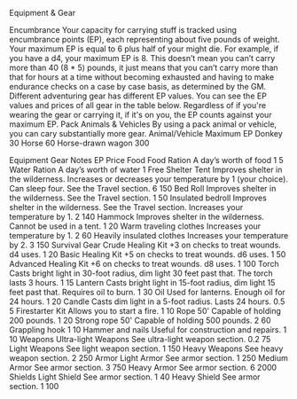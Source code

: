 Equipment & Gear

Encumbrance
Your capacity for carrying stuff is tracked using encumbrance points (EP), each representing about five pounds of weight. Your maximum EP is equal to 6 plus half of your might die. For example, if you have a d4, your maximum EP is 8. This doesn’t mean you can’t carry more than 40 (8 \* 5) pounds, it just means that you can’t carry more than that for hours at a time without becoming exhausted and having to make endurance checks on a case by case basis, as determined by the GM.
Different adventuring gear has different EP values. You can see the EP values and prices of all gear in the table below. Regardless of if you're wearing the gear or carrying it, if it's on you, the EP counts against your maximum EP.
Pack Animals & Vehicles
By using a pack animal or vehicle, you can cary substantially more gear.
Animal/Vehicle Maximum EP
Donkey 30
Horse 60
Horse-drawn wagon 300

Equipment
Gear Notes EP Price
Food
Food Ration A day’s worth of food 1 5
Water Ration A day’s worth of water 1 Free
Shelter
Tent Improves shelter in the wilderness. Increases or decreases your temperature by 1 (your choice). Can sleep four. See the Travel section. 6 150
Bed Roll Improves shelter in the wilderness. See the Travel section. 1 50
Insulated bedroll Improves shelter in the wilderness. See the Travel section. Increases your temperature by 1. 2 140
Hammock Improves shelter in the wilderness. Cannot be used in a tent. 1 20
Warm traveling clothes Increases your temperature by 1. 2 60
Heavily insulated clothes Increases your temperature by 2. 3 150
Survival Gear
Crude Healing Kit +3 on checks to treat wounds. d4 uses. 1 20
Basic Healing Kit +5 on checks to treat wounds. d6 uses. 1 50
Advanced Healing Kit +6 on checks to treat wounds. d8 uses. 1 100
Torch Casts bright light in 30-foot radius, dim light 30 feet past that. The torch lasts 3 hours. 1 15
Lantern Casts bright light in 15-foot radius, dim light 15 feet past that. Requires oil to burn. 1 30
Oil Used for lanterns. Enough oil for 24 hours. 1 20
Candle Casts dim light in a 5-foot radius. Lasts 24 hours. 0.5 5
Firestarter Kit Allows you to start a fire. 1 10
Rope 50' Capable of holding 200 pounds. 1 20
Strong rope 50' Capable of holding 500 pounds. 2 60
Grappling hook 1 10
Hammer and nails Useful for construction and repairs. 1 10
Weapons
Ultra-light Weapons See ultra-light weapon section. 0.2 75
Light Weapons See light weapon section. 1 150
Heavy Weapons See heavy weapon section. 2 250
Armor
Light Armor See armor section. 1 250
Medium Armor See armor section. 3 750
Heavy Armor See armor section. 6 2000
Shields
Light Shield See armor section. 1 40
Heavy Shield See armor section. 1 100
